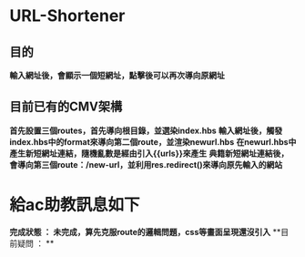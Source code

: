 # URL-Shortener
## 目的
**輸入網址後，會顯示一個短網址，點擊後可以再次導向原網址**

## 目前已有的CMV架構
**首先設置三個routes，首先導向根目錄，並選染index.hbs**
**輸入網址後，觸發index.hbs中的format來導向第二個route，並渲染newurl.hbs**
**在newurl.hbs中產生新短網址連結，隨機亂數是經由引入{{urls}}來產生**
**典籍新短網址連結後，會導向第三個route：/new-url，並利用res.redirect()來導向原先輸入的網站**

# 給ac助教訊息如下
**完成狀態 ： 未完成，算先克服route的邏輯問題，css等畫面呈現還沒引入**
**目前疑問 ： **
